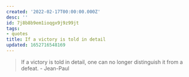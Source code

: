 ```yaml
---
created: '2022-02-17T00:00:00.000Z'
desc: ''
id: 7j8b8b9em1ioqgx9j9z99jt
tags:
- quotes
title: If a victory is told in detail
updated: 1652716548169
---
```

   
> If a victory is told in detail, one can no longer distinguish it from a defeat. - Jean-Paul